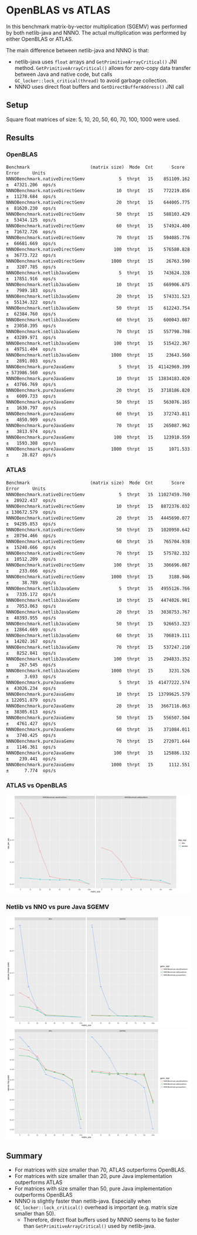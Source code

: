 # OpenBLAS vs ATLAS

In this benchmark matrix-by-vector multiplication (SGEMV) was performed by both netlib-java and NNNO.
The actual multiplication was performed by either OpenBLAS or ATLAS. 

The main difference between netlib-java and NNNO is that:
- netlib-java uses `float` arrays and `GetPrimitiveArrayCritical()` JNI method. `GetPrimitiveArrayCritical()` allows for zero-copy data transfer between Java and native code, but calls `GC_locker::lock_critical(thread)` to avoid garbage collection.
- NNNO uses direct float buffers and `GetDirectBufferAddress()` JNI call

## Setup

Square float matrices of size: 5, 10, 20, 50, 60, 70, 100, 1000 were used.

## Results

### OpenBLAS
```
Benchmark                       (matrix size)  Mode  Cnt       Score       Error     Units
NNNOBenchmark.nativeDirectGemv             5  thrpt   15    851109.162 ±  47321.206  ops/s
NNNOBenchmark.nativeDirectGemv            10  thrpt   15    772219.856 ±  11278.684  ops/s
NNNOBenchmark.nativeDirectGemv            20  thrpt   15    644005.775 ±  81620.230  ops/s
NNNOBenchmark.nativeDirectGemv            50  thrpt   15    588103.429 ±  53434.125  ops/s
NNNOBenchmark.nativeDirectGemv            60  thrpt   15    574924.400 ±  71672.726  ops/s
NNNOBenchmark.nativeDirectGemv            70  thrpt   15    594085.776 ±  66681.669  ops/s
NNNOBenchmark.nativeDirectGemv           100  thrpt   15    576580.828 ±  36773.722  ops/s
NNNOBenchmark.nativeDirectGemv          1000  thrpt   15     26763.590 ±   3207.785  ops/s
NNNOBenchmark.netlibJavaGemv               5  thrpt   15    743624.328 ±  17851.916  ops/s
NNNOBenchmark.netlibJavaGemv              10  thrpt   15    669906.675 ±   7989.183  ops/s
NNNOBenchmark.netlibJavaGemv              20  thrpt   15    574331.523 ±  55134.322  ops/s
NNNOBenchmark.netlibJavaGemv              50  thrpt   15    612243.754 ±  62384.760  ops/s
NNNOBenchmark.netlibJavaGemv              60  thrpt   15    600043.087 ±  23058.395  ops/s
NNNOBenchmark.netlibJavaGemv              70  thrpt   15    557798.708 ±  43289.971  ops/s
NNNOBenchmark.netlibJavaGemv             100  thrpt   15    515422.367 ±  49751.404  ops/s
NNNOBenchmark.netlibJavaGemv            1000  thrpt   15     23643.560 ±   2891.803  ops/s
NNNOBenchmark.pureJavaGemv                 5  thrpt   15  41142969.399 ± 573986.560  ops/s
NNNOBenchmark.pureJavaGemv                10  thrpt   15  13834183.020 ±  43766.769  ops/s
NNNOBenchmark.pureJavaGemv                20  thrpt   15   3718186.820 ±   6009.733  ops/s
NNNOBenchmark.pureJavaGemv                50  thrpt   15    563076.165 ±   1630.797  ops/s
NNNOBenchmark.pureJavaGemv                60  thrpt   15    372743.811 ±   4850.909  ops/s
NNNOBenchmark.pureJavaGemv                70  thrpt   15    265087.962 ±   3813.974  ops/s
NNNOBenchmark.pureJavaGemv               100  thrpt   15    123910.559 ±   1593.308  ops/s
NNNOBenchmark.pureJavaGemv              1000  thrpt   15      1071.533 ±     28.827  ops/s
```


### ATLAS

```
Benchmark                       (matrix size)  Mode  Cnt       Score       Error     Units
NNNOBenchmark.nativeDirectGemv             5  thrpt   15  11027459.760 ±  28922.437  ops/s
NNNOBenchmark.nativeDirectGemv            10  thrpt   15   8872376.032 ± 130672.579  ops/s
NNNOBenchmark.nativeDirectGemv            20  thrpt   15   4445690.077 ±  94295.853  ops/s
NNNOBenchmark.nativeDirectGemv            50  thrpt   15   1020950.642 ±  20794.466  ops/s
NNNOBenchmark.nativeDirectGemv            60  thrpt   15    765704.938 ±  15240.666  ops/s
NNNOBenchmark.nativeDirectGemv            70  thrpt   15    575782.332 ±  10512.209  ops/s
NNNOBenchmark.nativeDirectGemv           100  thrpt   15    306696.087 ±    233.666  ops/s
NNNOBenchmark.nativeDirectGemv          1000  thrpt   15      3188.946 ±     38.789  ops/s
NNNOBenchmark.netlibJavaGemv               5  thrpt   15   4955126.766 ±   7335.172  ops/s
NNNOBenchmark.netlibJavaGemv              10  thrpt   15   4474026.981 ±   7053.063  ops/s
NNNOBenchmark.netlibJavaGemv              20  thrpt   15   3038753.767 ±  48393.955  ops/s
NNNOBenchmark.netlibJavaGemv              50  thrpt   15    926653.323 ±  12864.669  ops/s
NNNOBenchmark.netlibJavaGemv              60  thrpt   15    706819.111 ±  14202.167  ops/s
NNNOBenchmark.netlibJavaGemv              70  thrpt   15    537247.210 ±   8252.841  ops/s
NNNOBenchmark.netlibJavaGemv             100  thrpt   15    294833.352 ±    267.545  ops/s
NNNOBenchmark.netlibJavaGemv            1000  thrpt   15      3231.526 ±      3.693  ops/s
NNNOBenchmark.pureJavaGemv                 5  thrpt   15  41477222.574 ±  43026.234  ops/s
NNNOBenchmark.pureJavaGemv                10  thrpt   15  13799625.579 ± 122051.879  ops/s
NNNOBenchmark.pureJavaGemv                20  thrpt   15   3667116.063 ±  38305.613  ops/s
NNNOBenchmark.pureJavaGemv                50  thrpt   15    556507.504 ±   4761.427  ops/s
NNNOBenchmark.pureJavaGemv                60  thrpt   15    371084.011 ±   3740.425  ops/s
NNNOBenchmark.pureJavaGemv                70  thrpt   15    272071.644 ±   1146.361  ops/s
NNNOBenchmark.pureJavaGemv               100  thrpt   15    125886.132 ±    239.441  ops/s
NNNOBenchmark.pureJavaGemv              1000  thrpt   15      1112.551 ±      7.774  ops/s
```

### ATLAS vs OpenBLAS

![ATLAS vs OpenBLAS](atlas_vs_openblas.png)

### Netlib vs NNO vs pure Java SGEMV

![Netlib vs NNO vs pure Java SGEMV - log y scale](netlib_vs_nnno_vs_purejava_linear_scale.png)
![Netlib vs NNO vs pure Java SGEMV - linear y scale](netlib_vs_nnno_vs_purejava_log_scale.png)

## Summary

* For matrices with size smaller than 70, ATLAS outperforms OpenBLAS.
* For matrices with size smaller than 20, pure Java implementation outperforms ATLAS
* For matrices with size smaller than 50, pure Java implementation outperforms OpenBLAS
* NNNO is slightly faster than netlib-java. Especially when `GC_locker::lock_critical()` overhead is important (e.g. matrix size smaller than 50).
	* Therefore, direct float buffers used by NNNO seems to be faster than `GetPrimitiveArrayCritical()` used by netlib-java.


